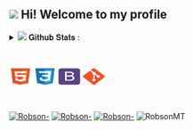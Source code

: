 ## <img src="https://media.giphy.com/media/hvRJCLFzcasrR4ia7z/giphy.gif" width="30px"> Hi! Welcome to my profile
 <div>
 <details>
  <summary>
   <img src="https://media.giphy.com/media/cj87CxfRtrUifF3Ryk/giphy.gif" height="25">
   <span> 𝐆𝐢𝐭𝐡𝐮𝐛 𝐒𝐭𝐚𝐭𝐬 : </span>
  </summary>
  <a href="https://github.com/RobsonMT">
    <img height="120em" alt="Robson-stats" src="https://github-readme-stats.vercel.app/api?username=RobsonMT&theme=blue-green&show_icons=true">
  </a>
  <a href="https://github.com/RobsonMT">
   <img height="120em" alt="Robson-stats" src="https://github-readme-stats.vercel.app/api/top-langs/?username=RobsonMT&layout=compact&langs_count=7&theme=blue-green"/>
  </a>
 </details>
</div>

##


<div style="display: inline-block"><br>
   <img align="center" height="30" width="40" alt="Robson-HTML5"           src="https://raw.githubusercontent.com/devicons/devicon/9f4f5cdb393299a81125eb5127929ea7bfe42889/icons/html5/html5-original.svg">
   <img align="center" height="30" width="40" alt="Robson-CSS3" src="https://raw.githubusercontent.com/devicons/devicon/9f4f5cdb393299a81125eb5127929ea7bfe42889/icons/css3/css3-original.svg">
 <img align="center" height="30" width="40" alt="Robson-JS" src="https://raw.githubusercontent.com/devicons/devicon/9f4f5cdb393299a81125eb5127929ea7bfe42889/icons/bootstrap/bootstrap-plain.svg">
   <img align="center" height="30" width="40" alt="Robson-Git" src="https://raw.githubusercontent.com/devicons/devicon/9f4f5cdb393299a81125eb5127929ea7bfe42889/icons/git/git-original.svg">
</div>

##

<div style="display: inline-block"><br>
  <a href="https://www.linkedin.com/in/rbsndev3/"><img align="center" alt="Robson-" src="https://img.shields.io/badge/LinkedIn-0077B5?style=for-the-badge&logo=linkedin&logoColor=white"></a>
  <a href=""><img align="center" alt="Robson-" src="https://img.shields.io/badge/Discord-7289DA?style=for-the-badge&logo=discord&logoColor=white"></a>
  <a href="mailto:Rbsndev3@gmail.com"><img align="center" alt="Robson-" src="https://img.shields.io/badge/Gmail-D14836?style=for-the-badge&logo=gmail&logoColor=white"></a>
  <a> <img align="center" height="26" src="https://komarev.com/ghpvc/?username=RobsonMT" alt="RobsonMT"/></a>
</div>
    
    
    
    
    



 









